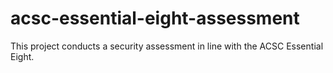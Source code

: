 # acsc-essential-eight-assessment
This project conducts a security assessment in line with the ACSC Essential Eight.

